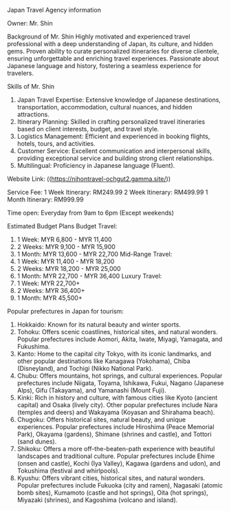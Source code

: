 Japan Travel Agency information

Owner:
Mr. Shin

Background of Mr. Shin
Highly motivated and experienced travel professional with a deep understanding of Japan, its culture, and hidden gems. Proven ability to curate personalized itineraries for diverse clientele, ensuring unforgettable and enriching travel experiences. Passionate about Japanese language and history, fostering a seamless experience for travelers.

Skills of Mr. Shin
1. Japan Travel Expertise: Extensive knowledge of Japanese destinations, transportation, accommodation, cultural nuances, and hidden attractions.
2. Itinerary Planning: Skilled in crafting personalized travel itineraries based on client interests, budget, and travel style.
3. Logistics Management: Efficient and experienced in booking flights, hotels, tours, and activities.
4. Customer Service: Excellent communication and interpersonal skills, providing exceptional service and building strong client relationships.
5. Multilingual: Proficiency in Japanese language (Fluent).

Website Link:
((https://nihontravel-ochgut2.gamma.site/))

Service Fee:
1 Week Itinerary: RM249.99
2 Week Itinerary: RM499.99
1 Month Itinerary: RM999.99

Time open:
Everyday from 9am to 6pm (Except weekends)

Estimated Budget Plans
Budget Travel:
1. 1 Week: MYR 6,800 - MYR 11,400
2. 2 Weeks: MYR 9,100 - MYR 15,900
3. 1 Month: MYR 13,600 - MYR 22,700
Mid-Range Travel:
1. 1 Week: MYR 11,400 - MYR 18,200
2. 2 Weeks: MYR 18,200 - MYR 25,000
3. 1 Month: MYR 22,700 - MYR 36,400
Luxury Travel:
1. 1 Week: MYR 22,700+
2. 2 Weeks: MYR 36,400+
3. 1 Month: MYR 45,500+

Popular prefectures in Japan for tourism:
1. Hokkaido: Known for its natural beauty and winter sports.
2. Tohoku: Offers scenic coastlines, historical sites, and natural wonders. Popular prefectures include Aomori, Akita, Iwate, Miyagi, Yamagata, and Fukushima.
3. Kanto: Home to the capital city Tokyo, with its iconic landmarks, and other popular destinations like Kanagawa (Yokohama), Chiba (Disneyland), and Tochigi (Nikko National Park).
4. Chubu: Offers mountains, hot springs, and cultural experiences. Popular prefectures include Niigata, Toyama, Ishikawa, Fukui, Nagano (Japanese Alps), Gifu (Takayama), and Yamanashi (Mount Fuji).
5. Kinki: Rich in history and culture, with famous cities like Kyoto (ancient capital) and Osaka (lively city). Other popular prefectures include Nara (temples and deers) and Wakayama (Koyasan and Shirahama beach).
6. Chugoku: Offers historical sites, natural beauty, and unique experiences. Popular prefectures include Hiroshima (Peace Memorial Park), Okayama (gardens), Shimane (shrines and castle), and Tottori (sand dunes).
7. Shikoku: Offers a more off-the-beaten-path experience with beautiful landscapes and traditional culture. Popular prefectures include Ehime (onsen and castle), Kochi (Iya Valley), Kagawa (gardens and udon), and Tokushima (festival and whirlpools).
8. Kyushu: Offers vibrant cities, historical sites, and natural wonders. Popular prefectures include Fukuoka (city and ramen), Nagasaki (atomic bomb sites), Kumamoto (castle and hot springs), Oita (hot springs), Miyazaki (shrines), and Kagoshima (volcano and island).

